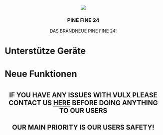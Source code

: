 <a name="readme-top"></a>
<div align="center">
  
  <a href="https://pineapple-ag.cms.webnode.page/">
     <img src="https://i.ibb.co/NpnFsWp/PINE-FINE-transparent.jpg">
  </a>

  <h3 align="center">PINE FINE 24</h3>

  <p align="center">
    DAS BRANDNEUE PINE FINE 24!
   
</div>

# Unterstütze Geräte



# Neue Funktionen



# 


<h2 align="center"></h2>
<h2 align="center">IF YOU HAVE ANY ISSUES WITH VULX PLEASE CONTACT US <a href="mailto:xexstudiosinc@gmail.com">HERE</a> BEFORE DOING ANYTHING TO OUR USERS</h2>
<h2 align="center">OUR MAIN PRIORITY IS OUR USERS SAFETY!</h2>
